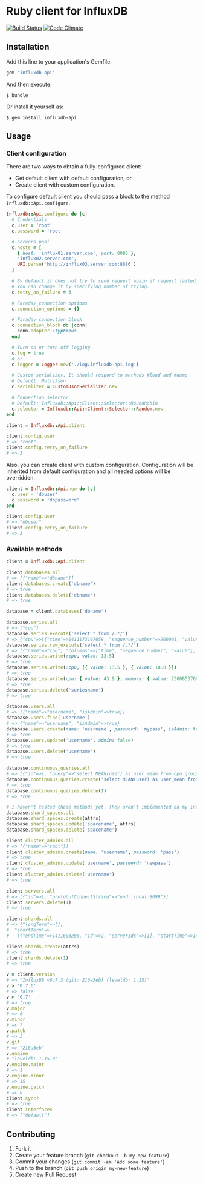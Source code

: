 # Ruby client for InfluxDB

[![Build Status](https://travis-ci.org/undr/influxdb-api.svg?branch=master)](https://travis-ci.org/undr/influxdb-api) [![Code Climate](https://codeclimate.com/github/undr/influxdb-api/badges/gpa.svg)](https://codeclimate.com/github/undr/influxdb-api)

## Installation

Add this line to your application's Gemfile:

```ruby
gem 'influxdb-api'
```

And then execute:

```
$ bundle
```

Or install it yourself as:

```
$ gem install influxdb-api
```

## Usage

### Client configuration

There are two ways to obtain a fully-configured client:

- Get default client with default configuration, or
- Create client with custom configuration.

To configure default client you should pass a block to the method `Influxdb::Api.configure`.

```ruby
Influxdb::Api.configure do |c|
  # Credentials
  c.user = 'root'
  c.password = 'root'

  # Servers pool
  c.hosts = [
    { host: 'influx01.server.com', port: 8086 },
    'influx02.server.com',
    URI.parse('http://influx03.server.com:8086')
  ]

  # By default it does not try to send request again if request failed.
  # You can change it by specifying number of trying.
  c.retry_on_failure = 3

  # Faraday connection options
  c.connection_options = {}

  # Faraday connection block
  c.connection_block do |conn|
    conn.adapter :typhoeus
  end

  # Turn on or turn off logging
  c.log = true
  # or
  c.logger = Logger.new('./log/influxdb-api.log')

  # Custom serializer. It should respond to methods #load and #dump
  # Default: MultiJson
  c.serializer = CustomJsonSerializer.new

  # Connection selector.
  # Default: Influxdb::Api::Client::Selector::RoundRobin
  c.selector = Influxdb::Api::Client::Selector::Random.new
end

client = Influxdb::Api.client

client.config.user
# => "root"
client.config.retry_on_failure
# => 3
```

Also, you can create client with custom configuration. Configuration will be inherited from default configuration and all needed options will be overridden.

```ruby
client = Influxdb::Api.new do |c|
  c.user = 'dbuser'
  c.password = 'dbpassword'
end

client.config.user
# => "dbuser"
client.config.retry_on_failure
# => 3
```

### Available methods

```ruby
client = Influxdb::Api.client

client.databases.all
# => [{"name"=>"dbname"}]
client.databases.create('dbname')
# => true
client.databases.delete('dbname')
# => true

database = client.databases('dbname')

database.series.all
# => ["cpu"]
database.series.execute('select * from /.*/')
# => {"cpu"=>[{"time"=>1411173197058, "sequence_number"=>200001, "value"=>13.5}]}
database.series.raw_execute('select * from /.*/')
# => [{"name"=>"cpu", "columns"=>["time", "sequence_number", "value"], "points"=>[[1411173197058, 200001, 13.5]]}]
database.series.write(:cpu, value: 13.5)
# => true
database.series.write(:cpu, [{ value: 13.5 }, { value: 10.0 }])
# => true
database.series.write(cpu: { value: 43.9 }, memory: { value: 2500853760 })
# => true
database.series.delete('seriesname')
# => true

database.users.all
# => [{"name"=>"username", "isAdmin"=>true}]
database.users.find('username')
# => {"name"=>"username", "isAdmin"=>true}
database.users.create(name: 'username', password: 'mypass', isAdmin: true)
# => true
database.users.update('username', admin: false)
# => true
database.users.delete('username')
# => true

database.continuous_queries.all
# => [{"id"=>1, "query"=>"select MEAN(user) as user_mean from cpu group by time(1m) into cpu.1m.user_mean"}]
database.continuous_queries.create('select MEAN(user) as user_mean from cpu group by time(1m) into cpu.1m.user_mean')
# => true
database.continuous_queries.delete(1)
# => true

# I haven't tested these methods yet. They aren't implemented on my influxdb server.
database.shard_spaces.all
database.shard_spaces.create(attrs)
database.shard_spaces.update('spacename', attrs)
database.shard_spaces.delete('spacename')

client.cluster_admins.all
# => [{"name"=>"root"}]
client.cluster_admins.create(name: 'username', password: 'pass')
# => true
client.cluster_admins.update('username', password: 'newpass')
# => true
client.cluster_admins.delete('username')
# => true

client.servers.all
# => [{"id"=>1, "protobufConnectString"=>"undr.local:8099"}]
client.servers.delete(1)
# => true

client.shards.all
# => {"longTerm"=>[],
#  "shortTerm"=>
#   [{"endTime"=>1411603200, "id"=>2, "serverIds"=>[1], "startTime"=>1410998400}, {"endTime"=>1410998400, "id"=>1, "serverIds"=>[1], "startTime"=>1410393600}]}

client.shards.create(attrs)
# => true
client.shards.delete(1)
# => true

v = client.version
# => "InfluxDB v0.7.3 (git: 216a3eb) (leveldb: 1.15)"
v > '0.7.6'
# => false
v > '0.7'
# => true
v.major
# => 0
v.minor
# => 7
v.patch
# => 3
v.git
# => "216a3eb"
v.engine
# "leveldb: 1.15.0"
v.engine.major
# => 1
v.engine.minor
# => 15
v.engine.patch
# => 0
client.sync?
# => true
client.interfaces
# => ["default"]
```

## Contributing

1. Fork it
2. Create your feature branch (`git checkout -b my-new-feature`)
3. Commit your changes (`git commit -am 'Add some feature'`)
4. Push to the branch (`git push origin my-new-feature`)
5. Create new Pull Request
